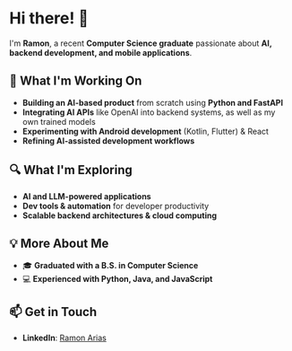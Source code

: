 # **Hi there!** 👋  

I'm **Ramon**, a recent **Computer Science graduate** passionate about **AI, backend development, and mobile applications**. 

## 🚀 **What I'm Working On**  
- **Building an AI-based product** from scratch using **Python and FastAPI**  
- **Integrating AI APIs** like OpenAI into backend systems, as well as my own trained models  
- **Experimenting with Android development** (Kotlin, Flutter) & React  
- **Refining AI-assisted development workflows**  

## 🔍 **What I'm Exploring**  
- **AI and LLM-powered applications**  
- **Dev tools & automation** for developer productivity  
- **Scalable backend architectures & cloud computing**  

## 💡 **More About Me**  
- 🎓 **Graduated with a B.S. in Computer Science**  
- 💻 **Experienced with Python, Java, and JavaScript**  

## 📫 **Get in Touch**  
- **LinkedIn**: [Ramon Arias](https://www.linkedin.com/in/arias-ramon/)  
